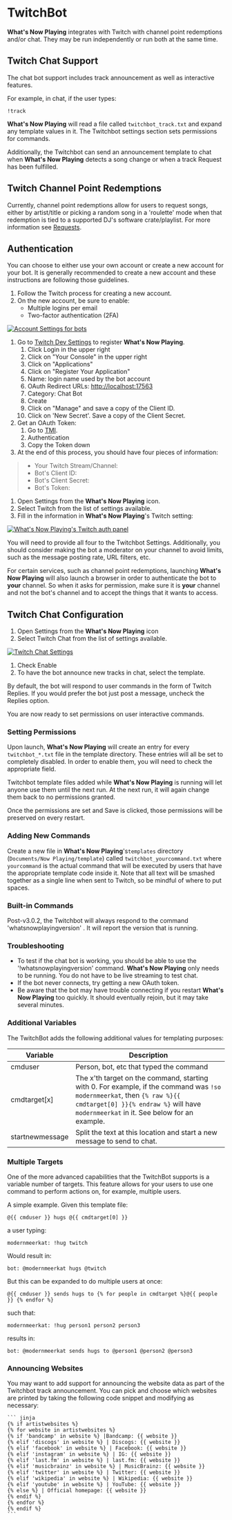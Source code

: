 # TwitchBot

**What's Now Playing** integrates with Twitch with channel point
redemptions and/or chat. They may be run independently or run both at
the same time.

## Twitch Chat Support

The chat bot support includes track announcement as well as interactive
features.

For example, in chat, if the user types:

    !track

**What's Now Playing** will read a file called `twitchbot_track.txt` and
expand any template values in it. The Twitchbot settings section sets
permissions for commands.

Additionally, the Twitchbot can send an announcement template to chat
when **What's Now Playing** detects a song change or when a track
Request has been fulfilled.

## Twitch Channel Point Redemptions

Currently, channel point redemptions allow for users to request songs,
either by artist/title or picking a random song in a 'roulette' mode
when that redemption is tied to a supported DJ's software
crate/playlist. For more information see [Requests](../requests.md).

## Authentication

You can choose to either use your own account or create a new account
for your bot. It is generally recommended to create a new account and
these instructions are following those guidelines.

1. Follow the Twitch process for creating a new account.
2. On the new account, be sure to enable:
   - Multiple logins per email
   - Two-factor authentication (2FA)

[![Account Settings for bots](images/twitchbot-account-settings.png)](images/twitchbot-account-settings.png)

1. Go to [Twitch Dev Settings](https://dev.twitch.tv) to register **What's Now Playing**.
   1. Click Login in the upper right
   2. Click on "Your Console" in the upper right
   3. Click on "Applications"
   4. Click on "Register Your Application"
   5. Name: login name used by the bot account
   6. OAuth Redirect URLs: <http://localhost:17563>
   7. Category: Chat Bot
   8. Create
   9. Click on "Manage" and save a copy of the Client ID.
   10. Click on 'New Secret'. Save a copy of the Client Secret.
2. Get an OAuth Token:
   1. Go to [TMI](http://twitchapps.com/tmi).
   2. Authentication
   3. Copy the Token down
3. At the end of this process, you should have four pieces of
    information:

> - Your Twitch Stream/Channel:
> - Bot's Client ID:
> - Bot's Client Secret:
> - Bot's Token:

1. Open Settings from the **What's Now Playing** icon.
2. Select Twitch from the list of settings available.
3. Fill in the information in **What's Now Playing**'s Twitch setting:

[![What's Now Playing's Twitch auth panel](images/twitchbot_auth.png)](images/twitchbot_auth.png)

You will need to provide all four to the Twitchbot Settings.
Additionally, you should consider making the bot a moderator on your
channel to avoid limits, such as the message posting rate, URL filters,
etc.

For certain services, such as channel point redemptions, launching
**What's Now Playing** will also launch a browser in order to
authenticate the bot to **your** channel. So when it asks for
permission, make sure it is **your** channel and not the bot's channel
and to accept the things that it wants to access.

## Twitch Chat Configuration

1. Open Settings from the **What's Now Playing** icon
2. Select Twitch Chat from the list of settings available.

[![Twitch Chat Settings](images/twitchbot_chat.png)](images/twitchbot_chat.png)

1. Check Enable
2. To have the bot announce new tracks in chat, select the template.

By default, the bot will respond to user commands in the form of Twitch
Replies. If you would prefer the bot just post a message, uncheck the
Replies option.

You are now ready to set permissions on user interactive commands.

### Setting Permissions

Upon launch, **What's Now Playing** will create an entry for every
`twitchbot_*.txt` file in the template
directory. These entries will all be set to completely disabled. In
order to enable them, you will need to check the appropriate field.

Twitchbot template files added while **What's Now Playing** is running
will let anyone use them until the next run. At the next run, it will
again change them back to no permissions granted.

Once the permissions are set and Save is clicked, those permissions will
be preserved on every restart.

### Adding New Commands

Create a new file in **What's Now Playing**'s`templates` directory
(`Documents/Now Playing/template`) called `twitchbot_yourcommand.txt`
where `yourcommand` is the actual command that will be executed by users
that have the appropriate template code inside it. Note that all text
will be smashed together as a single line when sent to Twitch, so be
mindful of where to put spaces.

### Built-in Commands

Post-v3.0.2, the Twitchbot will always respond to the command
'whatsnowplayingversion' . It will report the version that is running.

### Troubleshooting

- To test if the chat bot is working, you should be able to use the
  '!whatsnowplayingversion' command. **What's Now Playing** only needs
  to be running. You do not have to be live streaming to test chat.
- If the bot never connects, try getting a new OAuth token.
- Be aware that the bot may have trouble connecting if you restart
  **What's Now Playing** too quickly. It should eventually rejoin, but
  it may take several minutes.

### Additional Variables

The TwitchBot adds the following additional values for templating
purposes:

| Variable | Description |
|----|----|
| cmduser | Person, bot, etc that typed the command |
| cmdtarget\[x\] | The x'th target on the command, starting with 0. For example, if the command was `!so modernmeerkat`, then `{% raw %}{{ cmdtarget[0] }}{% endraw %}` will have `modernmeerkat` in it. See below for an example. |
| startnewmessage | Split the text at this location and start a new message to send to chat. |

### Multiple Targets

One of the more advanced capabilities that the TwitchBot supports is a
variable number of targets. This feature allows for your users to use
one command to perform actions on, for example, multiple users.

A simple example. Given this template file:

    @{{ cmduser }} hugs @{{ cmdtarget[0] }}

a user typing:

    modernmeerkat: !hug twitch

Would result in:

    bot: @modernmeerkat hugs @twitch

But this can be expanded to do multiple users at once:

    @{{ cmduser }} sends hugs to {% for people in cmdtarget %}@{{ people }} {% endfor %}

such that:

    modernmeerkat: !hug person1 person2 person3

results in:

    bot: @modernmeerkat sends hugs to @person1 @person2 @person3

### Announcing Websites

You may want to add support for announcing the website data as part of
the Twitchbot track announcement. You can pick and choose which websites
are printed by taking the following code snippet and modifying as
necessary:

    ``` jinja
    {% if artistwebsites %}
    {% for website in artistwebsites %}
    {% if 'bandcamp' in website %} |Bandcamp: {{ website }}
    {% elif 'discogs' in website %} | Discogs: {{ website }}
    {% elif 'facebook' in website %} | Facebook: {{ website }}
    {% elif 'instagram' in website %} | IG: {{ website }}
    {% elif 'last.fm' in website %} | last.fm: {{ website }}
    {% elif 'musicbrainz' in website %} | MusicBrainz: {{ website }}
    {% elif 'twitter' in website %} | Twitter: {{ website }}
    {% elif 'wikipedia' in website %} | Wikipedia: {{ website }}
    {% elif 'youtube' in website %} | YouTube: {{ website }}
    {% else %} | Official homepage: {{ website }}
    {% endif %}
    {% endfor %}
    {% endif %}
    ```

